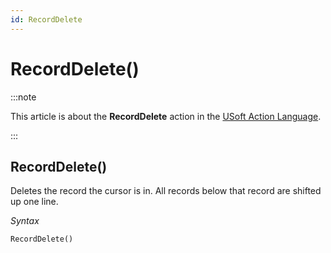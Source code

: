 ```yaml
---
id: RecordDelete
---
```


# RecordDelete()




:::note

This article is about the **RecordDelete** action in the [USoft Action Language](/Task_flow/Action_Language_reference/USoft_Action_Language.md).

:::

## **RecordDelete()**

Deletes the record the cursor is in. All records below that record are shifted up one line.

*Syntax*

```
RecordDelete()
```

 